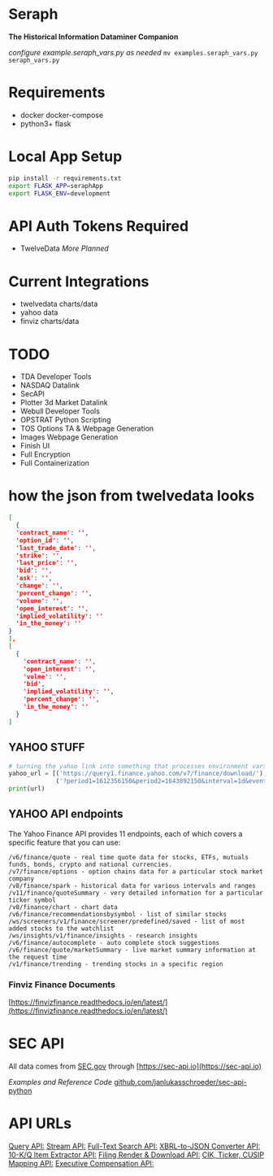 # Seraph

**The Historical Information Dataminer Companion**

_configure example.seraph_vars.py as needed_
```mv examples.seraph_vars.py seraph_vars.py```
# Requirements
-   docker docker-compose
-   python3+ flask

# Local App Setup
```bash 
pip install -r requirements.txt
export FLASK_APP=seraphApp
export FLASK_ENV=development
```

#  API Auth Tokens Required
-   TwelveData
*More Planned*
# Current Integrations

-   twelvedata charts/data
-   yahoo data
-   finviz charts/data

# TODO
-  TDA Developer Tools
-  NASDAQ Datalink
-  SecAPI
-  Plotter 3d Market Datalink
-  Webull Developer Tools
-  OPSTRAT Python Scripting
-  TOS Options TA & Webpage Generation
-  Images Webpage Generation
-  Finish UI
-  Full Encryption
-  Full Containerization


# how the json from twelvedata looks
```json
[
  {
  'contract_name': '',
  'option_id': '',
  'last_trade_date': '',
  'strike': '',
  'last_price': '',
  'bid': '',
  'ask': '',
  'change': '',
  'percent_change': '',
  'volume': '',
  'open_interest': '',
  'implied_volatility': ''
  'in_the_money': ''
}
],
[
  {
    'contract_name': '',
    'open_interest': '',
    'volme': '',
    'bid',
    'implied_volatility': '',
    'percent_change': '',
    'in_the_money': ''
  }
]
```

## YAHOO STUFF

```python
# turning the yahoo link into something that processes environment vars
yahoo_url = [('https://query1.finance.yahoo.com/v7/finance/download/'), ticker_symbol,
             ('?period1=1612356150&period2=1643892150&interval=1d&events=history&includeAdjustedClose=true')]
print(url)
```

## YAHOO API endpoints

The Yahoo Finance API provides 11 endpoints, each of which covers a specific feature that you can use:
```
/v6/finance/quote - real time quote data for stocks, ETFs, mutuals funds, bonds, crypto and national currencies.
/v7/finance/options - option chains data for a particular stock market company
/v8/finance/spark - historical data for various intervals and ranges
/v11/finance/quoteSummary - very detailed information for a particular ticker symbol
/v8/finance/chart - chart data
/v6/finance/recommendationsbysymbol - list of similar stocks
/ws/screeners/v1/finance/screener/predefined/saved - list of most added stocks to the watchlist
/ws/insights/v1/finance/insights - research insights
/v6/finance/autocomplete - auto complete stock suggestions
/v6/finance/quote/marketSummary - live market summary information at the request time
/v1/finance/trending - trending stocks in a specific region
```


### Finviz Finance Documents
[https://finvizfinance.readthedocs.io/en/latest/](https://finvizfinance.readthedocs.io/en/latest/)

# SEC API
All data comes from [SEC.gov](https://SEC.gov) through [https://sec-api.io](https://sec-api.io)

*Examples and Reference Code*
[github.com/janlukasschroeder/sec-api-python](https://github.com/janlukasschroeder/sec-api-python)


# API URLs

[Query API:](https://api.sec-api.io)
[Stream API:](https://api.sec-api.io:3334/all-filings)
[Full-Text Search API:](https://api.sec-api.io/full-text-search)
[XBRL-to-JSON Converter API:](https://api.sec-api.io/xbrl-to-json)
[10-K/Q Item Extractor API:](https://api.sec-api.io/extractor)
[Filing Render & Download API:](https://api.sec-api.io/filing-reader)
[CIK, Ticker, CUSIP Mapping API:](https://api.sec-api.io/mapping)
[Executive Compensation API:](https://api.sec-api.io/compensation)